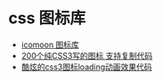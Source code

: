 # css 图标库

* [icomoon 图标库](https://icomoon.io/)
* [200个纯CSS3写的图标 支持复制代码](http://www.uiplayground.in/css3-icons/)
* [酷炫的css3图标loading动画效果代码](http://www.cnblogs.com/jsfoot/p/4234642.html)
